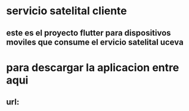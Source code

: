 # servicio satelital cliente

## este es el proyecto flutter para dispositivos moviles que consume el ervicio satelital uceva

# para descargar la aplicacion entre aqui

## url: 

